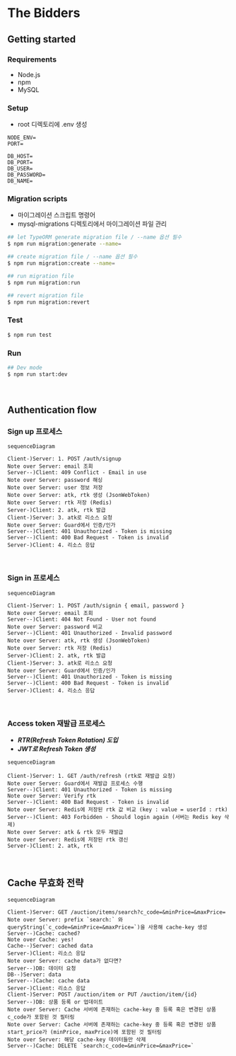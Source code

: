 # The Bidders

## Getting started

### Requirements

-   Node.js
-   npm
-   MySQL

### Setup

-   root 디렉토리에 .env 생성

```
NODE_ENV=
PORT=

DB_HOST=
DB_PORT=
DB_USER=
DB_PASSWORD=
DB_NAME=
```

### Migration scripts

-   마이그레이션 스크립트 명령어
-   mysql-migrations 디렉토리에서 마이그레이션 파일 관리

```sh
## let TypeORM generate migration file / --name 옵션 필수
$ npm run migration:generate --name=

## create migration file / --name 옵션 필수
$ npm run migration:create --name=

## run migration file
$ npm run migration:run

## revert migration file
$ npm run migration:revert
```

### Test

```sh
$ npm run test
```

### Run

```sh
## Dev mode
$ npm run start:dev
```

<br>

## Authentication flow

### Sign up 프로세스

```mermaid
sequenceDiagram

Client-)Server: 1. POST /auth/signup
Note over Server: email 조회
Server--)Client: 409 Conflict - Email in use
Note over Server: password 해싱
Note over Server: user 정보 저장
Note over Server: atk, rtk 생성 (JsonWebToken)
Note over Server: rtk 저장 (Redis)
Server-)Client: 2. atk, rtk 발급
Client-)Server: 3. atk로 리소스 요청
Note over Server: Guard에서 인증/인가
Server--)Client: 401 Unauthorized - Token is missing
Server--)Client: 400 Bad Request - Token is invalid
Server-)Client: 4. 리소스 응답
```

<br>

### Sign in 프로세스

```mermaid
sequenceDiagram

Client-)Server: 1. POST /auth/signin { email, password }
Note over Server: email 조회
Server--)Client: 404 Not Found - User not found
Note over Server: password 비교
Server--)Client: 401 Unauthorized - Invalid password
Note over Server: atk, rtk 생성 (JsonWebToken)
Note over Server: rtk 저장 (Redis)
Server-)Client: 2. atk, rtk 발급
Client-)Server: 3. atk로 리소스 요청
Note over Server: Guard에서 인증/인가
Server--)Client: 401 Unauthorized - Token is missing
Server--)Client: 400 Bad Request - Token is invalid
Server-)Client: 4. 리소스 응답
```

<br>

### Access token 재발급 프로세스

-   **_RTR(Refresh Token Rotation) 도입_**
-   **_JWT로 Refresh Token 생성_**

```mermaid
sequenceDiagram

Client-)Server: 1. GET /auth/refresh (rtk로 재발급 요청)
Note over Server: Guard에서 재발급 프로세스 수행
Server--)Client: 401 Unauthorized - Token is missing
Note over Server: Verify rtk
Server--)Client: 400 Bad Request - Token is invalid
Note over Server: Redis에 저장된 rtk 값 비교 (key : value = userId : rtk)
Server--)Client: 403 Forbidden - Should login again (서버는 Redis key 삭제)
Note over Server: atk & rtk 모두 재발급
Note over Server: Redis에 저장된 rtk 갱신
Server-)Client: 2. atk, rtk
```

<br>

## Cache 무효화 전략

```mermaid
sequenceDiagram

Client-)Server: GET /auction/items/search?c_code=&minPrice=&maxPrice=
Note over Server: prefix `search:` 와 queryString(`c_code=&minPrice=&maxPrice=`)을 사용해 cache-key 생성
Server--)Cache: cached?
Note over Cache: yes!
Cache--)Server: cached data
Server-)Client: 리소스 응답
Note over Server: cache data가 없다면?
Server--)DB: 데이터 요청
DB--)Server: data
Server--)Cache: cache data
Server-)Client: 리소스 응답
Client-)Server: POST /auction/item or PUT /auction/item/{id}
Server--)DB: 상품 등록 or 업데이트
Note over Server: Cache 서버에 존재하는 cache-key 중 등록 혹은 변경된 상품 c_code가 포함된 것 필터링
Note over Server: Cache 서버에 존재하는 cache-key 중 등록 혹은 변경된 상품 start_price가 (minPrice, maxPrice)에 포함된 것 필터링
Note over Server: 해당 cache-key 데이터들만 삭제
Server--)Cache: DELETE `search:c_code=&minPrice=&maxPrice=`

```
